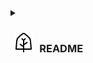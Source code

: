 <details>
<summary>

### &hairsp; ![npranke](static/readme-icon.svg) &hairsp; README
</summary>

# npranke
Welcome! My name is Nicole; I'm a software engineer.

## workbook
### concentration
Concentration is a picture matching memory game.
### tower
Tower is an implementation of the Tower of Hanoi puzzle.
</details>
